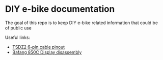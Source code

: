 # DIY e-bike documentation

The goal of this repo is to keep DIY e-bike related information that could be of public use

Useful links:
- [TSDZ2 6-pin cable pinout](https://github.com/OpenSourceEBike/TSDZ2_wiki/wiki/Wire-KT-LCD3-to-TSDZ2)
- [Bafang 850C Display disassembly](https://github.com/OpenSourceEBike/TSDZ2_wiki/wiki/Flash-the-firmware-on-850C-using-SWD#How_to_open_the_LCD)
